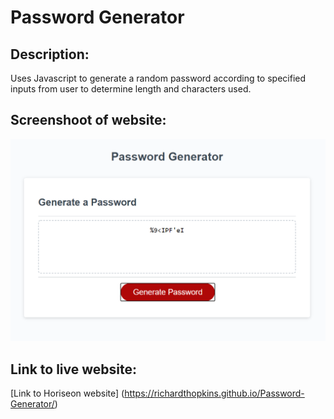 # Password Generator


## Description:

Uses Javascript to generate a random password according to specified inputs from user to determine length and characters used.


## Screenshoot of website:


![example of password generated with password generator website](./assets/images/website.png)




## Link to live website:

[Link to Horiseon website]
(https://richardthopkins.github.io/Password-Generator/)

